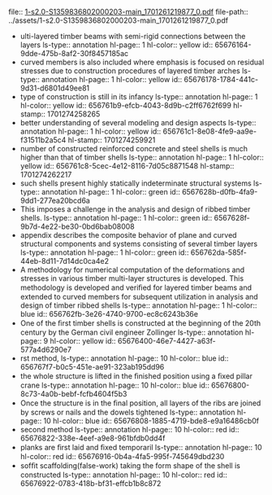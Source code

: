 file:: [1-s2.0-S1359836802000203-main_1701261219877_0.pdf](../assets/1-s2.0-S1359836802000203-main_1701261219877_0.pdf)
file-path:: ../assets/1-s2.0-S1359836802000203-main_1701261219877_0.pdf

- ulti-layered timber beams with semi-rigid connections between the layers
  ls-type:: annotation
  hl-page:: 1
  hl-color:: yellow
  id:: 65676164-9dde-475b-8af2-30f8457185ac
- curved members is also included where emphasis is focused on residual stresses due to construction procedures of layered timber arches
  ls-type:: annotation
  hl-page:: 1
  hl-color:: yellow
  id:: 65676178-1784-441c-9d31-d6801d49ee81
- type of construction is still in its infancy 
  ls-type:: annotation
  hl-page:: 1
  hl-color:: yellow
  id:: 656761b9-efcb-4043-8d9b-c2ff6762f699
  hl-stamp:: 1701274258265
- better understanding of several modeling and design aspects
  ls-type:: annotation
  hl-page:: 1
  hl-color:: yellow
  id:: 656761c1-8e08-4fe9-aa9e-f31511b2a5c4
  hl-stamp:: 1701274259921
- number of constructed reinforced concrete and steel shells is much higher than that of timber shells
  ls-type:: annotation
  hl-page:: 1
  hl-color:: yellow
  id:: 656761c8-5cec-4e12-8116-7d05c8871548
  hl-stamp:: 1701274262217
- such shells present highly statically indeterminate structural systems
  ls-type:: annotation
  hl-page:: 1
  hl-color:: green
  id:: 6567628b-d0fb-4fa9-9dd1-277ea20bcd6a
- This imposes a challenge in the analysis and design of ribbed timber shells.
  ls-type:: annotation
  hl-page:: 1
  hl-color:: green
  id:: 6567628f-9b7d-4e22-be30-0bd6bab08008
- appendix describes the composite behavior of plane and curved structural components and systems consisting of several timber layers
  ls-type:: annotation
  hl-page:: 1
  hl-color:: green
  id:: 656762da-585f-44eb-8d11-7d14dc0ca4e2
- A methodology for numerical computation of the deformations and stresses in various timber multi-layer structures is developed. This methodology is developed and veriﬁed for layered timber beams and extended to curved members for subsequent utilization in analysis and design of timber ribbed shells
  ls-type:: annotation
  hl-page:: 1
  hl-color:: blue
  id:: 656762fb-3e26-4740-9700-ec8c6243b36e
- One of the ﬁrst timber shells is constructed at the beginning of the 20th century by the German civil engineer Zollinger
  ls-type:: annotation
  hl-page:: 9
  hl-color:: yellow
  id:: 65676400-46e7-4427-a63f-577a4d6290e7
- rst method,
  ls-type:: annotation
  hl-page:: 10
  hl-color:: blue
  id:: 656767f7-b0c5-451e-ae91-323ab195dd96
- the whole structure is lifted in the ﬁnished position using a ﬁxed pillar crane
  ls-type:: annotation
  hl-page:: 10
  hl-color:: blue
  id:: 65676800-8c73-4a0b-bebf-fcfb4604f5b3
- Once the structure is in the ﬁnal position, all layers of the ribs are joined by screws or nails and the dowels tightened
  ls-type:: annotation
  hl-page:: 10
  hl-color:: blue
  id:: 65676808-1885-4719-bde8-e9a16486cb0f
- second method
  ls-type:: annotation
  hl-page:: 10
  hl-color:: red
  id:: 65676822-338e-4eef-a9e8-961bfdb0dd4f
- planks are ﬁrst laid and ﬁxed temporaril
  ls-type:: annotation
  hl-page:: 10
  hl-color:: red
  id:: 65676916-0b4a-4fa5-995f-745649dbd230
- sofﬁt scaffolding(false-work) taking the form shape of the shell is constructed
  ls-type:: annotation
  hl-page:: 10
  hl-color:: red
  id:: 65676922-0783-418b-bf31-effcb1b8c872